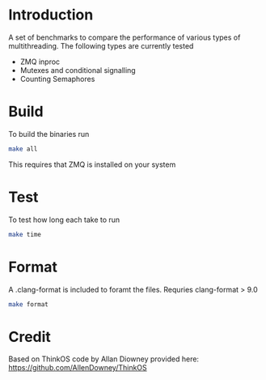 # Introduction
A set of benchmarks to compare the performance of various types of multithreading. The following types are currently tested
* ZMQ inproc
* Mutexes and conditional signalling
* Counting Semaphores

# Build
To build the binaries run
```bash
make all
```
This requires that ZMQ is installed on your system

# Test
To test how long each take to run
```bash
make time
```

# Format
A .clang-format is included to foramt the files. Requries clang-format > 9.0
```bash
make format
````
# Credit
Based on ThinkOS code by Allan Diowney provided here: https://github.com/AllenDowney/ThinkOS
